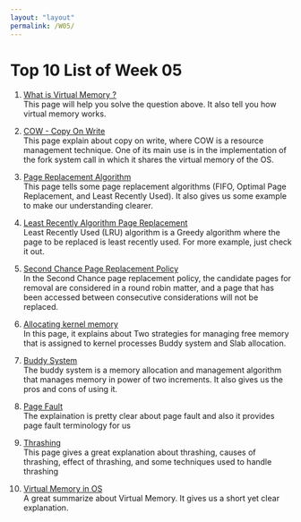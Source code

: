 ```yaml
---
layout: "layout"
permalink: /W05/
---
```


# Top 10 List of Week 05

1. [What is Virtual Memory ?](https://searchstorage.techtarget.com/definition/virtual-memory)<br>
This page will help you solve the question above. It also tell you how virtual memory works.

2. [COW - Copy On Write](https://www.geeksforgeeks.org/copy-on-write/)<br>
This page explain about copy on write, where COW is a resource management technique.
One of its main use is in the implementation of the fork system call in which it shares the virtual memory of the OS.

3. [Page Replacement Algorithm](https://www.geeksforgeeks.org/page-replacement-algorithms-in-operating-systems/)<br>
This page tells some page replacement algorithms (FIFO, Optimal Page Replacement, and Least Recently Used). It also gives  us some example to make our understanding clearer.

4. [Least Recently Algorithm Page Replacement](https://www.geeksforgeeks.org/program-for-least-recently-used-lru-page-replacement-algorithm/)<br>
Least Recently Used (LRU) algorithm is a Greedy algorithm where the page to be replaced is least recently used. For more example, just check it out.

5. [Second Chance Page Replacement Policy](https://www.geeksforgeeks.org/second-chance-or-clock-page-replacement-policy/)<br>
In the Second Chance page replacement policy, the candidate pages for removal are considered in a round robin matter, 
and a page that has been accessed between consecutive considerations will not be replaced.

6. [Allocating kernel memory](https://www.geeksforgeeks.org/operating-system-allocating-kernel-memory-buddy-system-slab-system/)<br>
In this page, it explains about Two strategies for managing free memory that is assigned to kernel processes Buddy system and Slab allocation.

7. [Buddy System](https://www.geeksforgeeks.org/buddy-system-memory-allocation-technique/)<br>
The buddy system is a memory allocation and management algorithm that manages memory in power of two increments. It also gives us the pros and cons of using it.

8. [Page Fault](http://digitalthinkerhelp.com/page-fault-in-os-operating-system-what-is-page-fault-handling/)<br>
The explaination is pretty clear about page fault and also it provides page fault terminology for us

9. [Thrashing](https://www.studytonight.com/operating-system/thrashing-in-operating-system)<br>
This page gives a great explanation about thrashing, causes of thrashing, effect of thrashing, and some techniques used to handle thrashing

10. [Virtual Memory in OS](https://www.guru99.com/virtual-memory-in-operating-system.html)<br>
A great summarize about Virtual Memory. It gives us a short yet clear explanation. 

